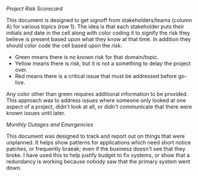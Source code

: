 *Project Risk Scorecard*

This document is designed to get signoff from stakeholders/teams (column A) for various topics (row 1). The idea is that each stakeholder puts their initials and date in the cell along with color coding it to signify the risk they believe is present based upon what they know at that time. In addition they should color code the cell based upon the risk:

* Green means there is no known risk for that domain/topic.
* Yellow means there is risk, but it is not a something to delay the project over.
* Red means there is a critical issue that must be addressed before go-live.

Any color other than green requires additional information to be provided. This approach was to address issues where someone only looked at one aspect of a project, didn't look at all, or didn't communicate that there were known issues until later.

*Monthly Outages and Emergencies*

This document was designed to track and report out on things that were unplanned. It helps show patterns for applications which need short notice patches, or frequently braeak; even if the business doesn't see that they broke. I have used this to help justify budget to fix systems, or show that a redundancy is working because nobody saw that the primary system went down.
